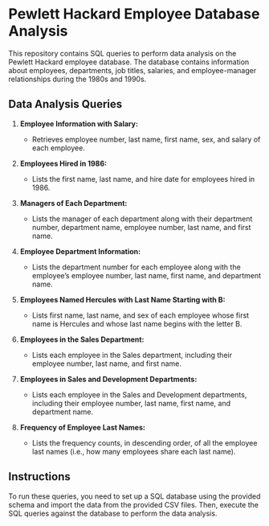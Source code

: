 # Pewlett Hackard Employee Database Analysis

This repository contains SQL queries to perform data analysis on the Pewlett Hackard employee database. The database contains information about employees, departments, job titles, salaries, and employee-manager relationships during the 1980s and 1990s.

## Data Analysis Queries

1. **Employee Information with Salary:**
   - Retrieves employee number, last name, first name, sex, and salary of each employee.

2. **Employees Hired in 1986:**
   - Lists the first name, last name, and hire date for employees hired in 1986.

3. **Managers of Each Department:**
   - Lists the manager of each department along with their department number, department name, employee number, last name, and first name.

4. **Employee Department Information:**
   - Lists the department number for each employee along with the employee’s employee number, last name, first name, and department name.

5. **Employees Named Hercules with Last Name Starting with B:**
   - Lists first name, last name, and sex of each employee whose first name is Hercules and whose last name begins with the letter B.

6. **Employees in the Sales Department:**
   - Lists each employee in the Sales department, including their employee number, last name, and first name.

7. **Employees in Sales and Development Departments:**
   - Lists each employee in the Sales and Development departments, including their employee number, last name, first name, and department name.

8. **Frequency of Employee Last Names:**
   - Lists the frequency counts, in descending order, of all the employee last names (i.e., how many employees share each last name).

## Instructions

To run these queries, you need to set up a SQL database using the provided schema and import the data from the provided CSV files. Then, execute the SQL queries against the database to perform the data analysis.
